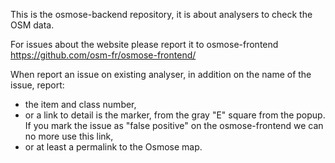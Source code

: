 This is the osmose-backend repository, it is about analysers to check the OSM data.

For issues about the website please report it to osmose-frontend
https://github.com/osm-fr/osmose-frontend/

When report an issue on existing analyser, in addition on the name of the issue, report:
- the item and class number,
- or a link to detail is the marker, from the gray "E" square from the popup. If you mark the issue as "false positive" on the osmose-frontend we can no more use this link,
- or at least a permalink to the Osmose map.
